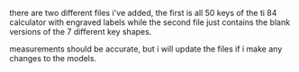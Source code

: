 there are two different files i've added, the first is all 50 keys of the ti 84 calculator with engraved labels
while the second file just contains the blank versions of the 7 different key shapes.

measurements should be accurate, but i will update the files if i make any changes to the models.
